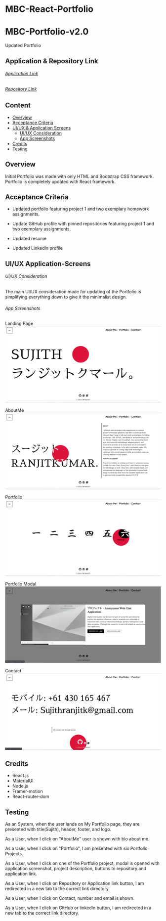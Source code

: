 # MBC-React-Portfolio

# MBC-Portfolio-v2.0
Updated Portfolio

## Application & Repository Link

###### [Application Link](https://suji-gith.github.io/MBC-React-Portfolio/)

###### [Repository Link](https://github.com/Suji-GitH/MBC-Portfolio)

## Content
- [Overview](#Overview)
- [Acceptance Criteria](#Acceptance-Criteria)
- [UI/UX & Application Screens](#UI/UX-Application-Screens)
    - [UI/UX Consideration](#UI/UX-Consideration)
    - [App Screenshots](#App-Screenshots)
- [Credits](#Credits)
- [Testing](#Testing)

## Overview

Initial Portfolio was made with only HTML and Bootstrap CSS framework. Portfolio is completely updated with React framework. 

## Acceptance Criteria

* Updated portfolio featuring project 1 and two exemplary homework assignments. 

* Update GitHub profile with pinned repositories featuring project 1 and two exemplary assignments. 

* Updated resume

* Updated LinkedIn profile

## UI/UX Application-Screens

###### UI/UX Consideration

The main UI/UX consideration made for updating of the Portfolio is simplifying everything down to give it the minimalist design.

###### App Screenshots

Landing Page
<img src = "./src/assets/img/Screenshots/LandingPage.jpg">

AboutMe
<img src = "./src/assets/img/Screenshots/About.jpg">

Portfolio
<img src = "./src/assets/img/Screenshots/Portfolio.jpg">

Portfolio Modal
<img src = "./src/assets/img/Screenshots/PortfolioProject.jpg">

Contact
<img src = "./src/assets/img/Screenshots/Contact.jpg">

## Credits

- React.js
- MaterialUI
- Node.js
- Framer-motion
- React-router-dom

## Testing

As an System, when the user lands on My Portfolio page, they are presented with title(Sujith), header, footer, and logo. 

As a User, when I click on "AboutMe" user is shown with bio about me. 

As a User, when I click on "Portfolio", I am presented with six Portfolio Projects. 

As a User, when I click on one of the Portfolio project, modal is opened with application screenshot, project description, buttons to repository and application link. 

As a User, when I click on Repository or Application link button, I am redirected in a new tab to the correct link directory.

As a User, when I click on Contact, number and email is shown.

As a User, when I click on GitHub or linkedIn button, I am redirected in a new tab to the correct link directory.
